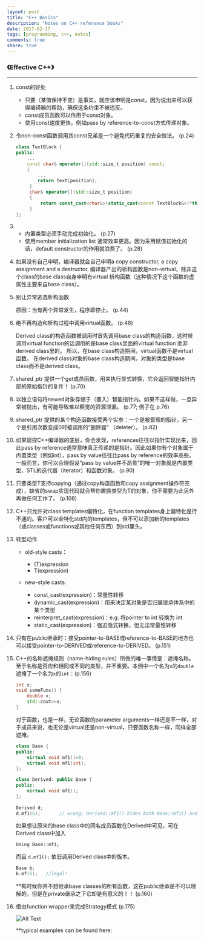 ```yaml
---
layout: post
title: "C++ Basics"
description: "Notes on C++ reference books"
date: 2017-02-17
tags: [programming, c++, notes]
comments: true
share: true
---
```


### 《Effective C++》

---
1. const的好处
    - 只要（某值保持不变）是事实，就应该申明是const，因为说出来可以获得编译器的帮助，确保这条约束不被违反。
    - const成员函数可以作用于const对象。
    - 使用const速度更快，例如pass by reference-to-const方式传递对象。
2. 令non-const函数调用其const兄弟是一个避免代码重复的安全做法。 (p.24)

    ``` c++
    class TextBlock {
    public:
        ...
        const char& operator[](std::size_t position) const;
        {
            ...
            return text[position];
         }
         char& operator[](std::size_t position)
         {
             return const_cast<char&>(static_cast<const TextBlock&>(*this)[position]);
         }   
    };
    ```
3. - 内置类型必须手动完成初始化。 (p.27)
   - 使用member initialization list 通常效率更高。因为采用赋值初始化的话，default constructor的作用就浪费了。 (p.28)

4. 如果没有自己申明，编译器就会自己申明a copy constructor, a copy assignment and a destructor. 
编译器产出的析构函数是non-virtual，除非这个class的base class自身申明有virtual 析构函数（这种情况下这个函数的虚属性主要来自base class）。

5. 别让异常逃逸析构函数

    原因：当有两个异常发生，程序即停止。 (p.44)

6. 绝不再构造和析构过程中调用virtual函数。 (p.48)

   Derived class的构造函数被调用时首先调用base class的构造函数，这时候调用virtual function的话调用的是base class里面的virtual function 而非derived class里的。
所以，在base class构造期间，virtual函数不是virtual函数。
在derived class对象的base class构造期间，对象的类型是base class而不是derived class。

7. shared_ptr 提供一个get成员函数，用来执行显式转换，它会返回智能指针内部的原始指针的复件！ (p.70)

8. 以独立语句将newed对象存储于（置入）智能指针内。如果不这样做，一旦异常被抛出，有可能导致难以察觉的资源泄漏。 (p.77; 例子在 p.76)

9. shared_ptr 提供的某个构造函数接受两个实参：一个是被管理的指针，另一个是引用次数变成0时被调用的“删除器“ （deleter）。 (p.82)

10. 如果窥探C++编译器的底层，你会发现，references往往以指针实现出来，因此pass by reference通常意味真正传递的是指针。因此如果你有个对象属于内置类型（例如int），pass by value往往比pass by reference的效率高些。一般而言，你可以合理假设“pass by value并不昂贵”的唯一对象就是内置类型，STL的迭代器（iterator）和函数对象。 (p.90)

11. 只要类型T支持copying（通过copy构造函数和copy assignment操作符完成），缺省的swap实现代码就会帮你置换类型为T的对象，你不需要为此另外再做任何工作了。 (p.106)

12. C++只允许对class templates偏特化，在function templates身上偏特化是行不通的。客户可以全特化std内的templates，但不可以添加新的templates（或classes或functions或其他任何东西）到std里头。

13. 转型动作

    - old-style casts：
      - (T)expression
      - T(expression)
   
    - new-style casts:
      - const_cast<T>(expression)：常量性转移
      - dynamic_cast<T>(expression)：用来决定某对象是否归属继承体系中的某个类型
      - reinterpret_cast<T>(expression)：e.g. 将pointer to int 转换为 int
      - static_cast<T>(expression)：强迫隐式转换，但无法常量性转移

14. 只有在public继承时：接受pointer-to-BASE或reference-to-BASE的地方也可以接受pointer-to-DERIVED或reference-to-DERIVED。 (p.151)

15. C++的名称遮掩规则（name-hiding rules）所做的唯一事情是：遮掩名称。至于名称是否应和相同或不同的类型，并不重要。本例中一个名为`x`的`double`遮掩了一个名为`x`的`int`：(p.156)

    ``` c++
    int x;
    void someFunc() {
        double x;
        std::cout>>x;
    }
    ```

    对于函数，也是一样，无论函数的parameter arguments一样还是不一样，对于成员来说，也无论是virtual还是non-virtual，只要函数名称一样，同样全部遮掩。

    ``` c++
    class Base {
    public:
        virtual void mf1()=0;
        virtual void mf1(int);
    };

    class Derived: public Base {
    public:
        virtual void mf1();
    };
  
    Derived d;
    d.mf1(5);       // wrong; Derived::mf1() hides both Base::mf1() and Base::mf1(int)
    ```

    如果想让原来的base class中的同名成员函数在Derived中可见，可在Derived class中加入

    `Using Base::mf1;`

    而且
  `d.mf1();`
    依旧调用Derived class中的版本。

    ``` c++
    Base b;
    b.mf(5);   //legal!
    ```
    **有时候你并不想继承base classes的所有函数，这在public继承是不可以理解的，但是在private继承之下它却是有意义的！！  (p.160)
	
16. 借由function wrapper来完成Strategy模式  (p.175)

    ![Alt Text](https://github.com/scuiaa555/scuiaa555.github.io/blob/master/assets/post%20sources/images/2017-02-17-function.png)

    **typical examples can be found here:

